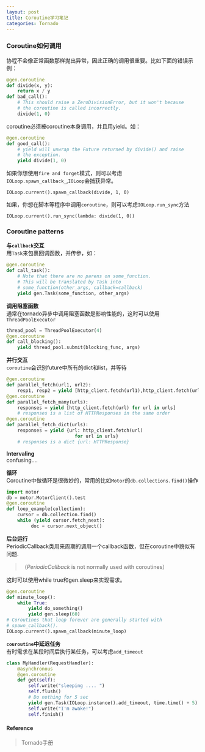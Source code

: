 ```yaml
---
layout: post
title: Coroutine学习笔记
categories: Tornado
---
```

### Coroutine如何调用
协程不会像正常函数那样抛出异常，因此正确的调用很重要。比如下面的错误示例：  

`````python  
@gen.coroutine  
def divide(x, y):  
    return x / y  
def bad_call():  
    # This should raise a ZeroDivisionError, but it won't because  
    # the coroutine is called incorrectly.  
    divide(1, 0)  
`````  
coroutine必须被coroutine本身调用，并且用yield。如：  

```python
@gen.coroutine
def good_call():
    # yield will unwrap the Future returned by divide() and raise
    # the exception.
    yield divide(1, 0)
```  
如果你想使用`fire and forget`模式，则可以考虑`IOLoop.spawn_callback_`,`IOLoop`会捕获异常。  

```
IOLoop.current().spawn_callback(divide, 1, 0)
```
如果，你想在脚本等程序中调用`coroutine`，则可以考虑`IOLoop.run_sync`方法  

```
IOLoop.current().run_sync(lambda: divide(1, 0))
```

### Coroutine patterns  

**与`callback`交互**  
用`Task`来包裹回调函数，并传参，如：  

```python
@gen.coroutine
def call_task():
    # Note that there are no parens on some_function.
    # This will be translated by Task into
    # some_function(other_args, callback=callback)
    yield gen.Task(some_function, other_args)
```  

**调用阻塞函数**  
通常在tornado异步中调用阻塞函数是影响性能的，这时可以使用`ThreadPoolExecutor`  

```python
thread_pool = ThreadPoolExecutor(4)
@gen.coroutine
def call_blocking():
    yield thread_pool.submit(blocking_func, args)
```

**并行交互**  
`coroutine`会识别future中所有的dict和list，并等待  

```python
@gen.coroutine
def parallel_fetch(url1, url2):
    resp1, resp2 = yield [http_client.fetch(url1),http_client.fetch(url2)]
@gen.coroutine
def parallel_fetch_many(urls):
    responses = yield [http_client.fetch(url) for url in urls]
    # responses is a list of HTTPResponses in the same order
@gen.coroutine
def parallel_fetch_dict(urls):
    responses = yield {url: http_client.fetch(url)
                         for url in urls}
    # responses is a dict {url: HTTPResponse}
```

**Intervaling**  
confusing....  

**循环**  
Coroutine中做循环是很微妙的，常用的比如`Motor`的`db.collections.find()`操作  

```python
import motor
db = motor.MotorClient().test
@gen.coroutine
def loop_example(collection):
    cursor = db.collection.find()
    while (yield cursor.fetch_next):
         doc = cursor.next_object()
```

**后台运行**  
PeriodicCallback类用来周期的调用一个callback函数，但在coroutine中貌似有问题.  
> （_PeriodicCallback_ is not normally used with coroutines）  
  
  这时可以使用while true和gen.sleep来实现需求。  

```python
@gen.coroutine
def minute_loop():
    while True:
        yield do_something()
        yield gen.sleep(60)
# Coroutines that loop forever are generally started with
# spawn_callback().
IOLoop.current().spawn_callback(minute_loop)
```

**`couroutine`中延迟任务**  
有时需求在某段时间后执行某任务，可以考虑`add_timeout`  

```python
class MyHandler(RequestHandler):
    @asynchronous
    @gen.coroutine
    def get(self):
        self.write("sleeping .... ")
        self.flush()
        # Do nothing for 5 sec
        yield gen.Task(IOLoop.instance().add_timeout, time.time() + 5)
        self.write("I'm awake!")
        self.finish()
```

#### Reference
> Tornado手册
